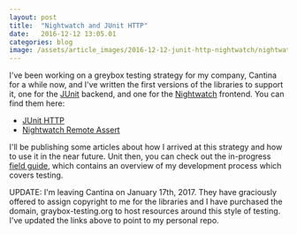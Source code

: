```yaml
---
layout: post
title:  "Nightwatch and JUnit HTTP"
date:   2016-12-12 13:05.01
categories: blog
image: /assets/article_images/2016-12-12-junit-http-nightwatch/nightwatch.jpg
---
```


I've been working on a greybox testing strategy for my company,
Cantina for a while now, and I've written the first versions of the
libraries to support it, one for the [JUnit](http://junit.org/junit4/)
backend, and one for the [Nightwatch](http://nightwatchjs.org)
frontend. You can find them here:

* [JUnit HTTP](https://github.com/dfox/junit-http)
* [Nightwatch Remote Assert](https://github.com/dfox/nightwatch-js-remote-assert)

I'll be publishing some articles about how I arrived at this strategy
and how to use it in the near future. Unit then, you can check out the
in-progress
[field guide](http://field-guide.cantina.co.s3-website-us-east-1.amazonaws.com/#dev-process),
which contains an overview of my development process which covers testing.

UPDATE: I'm leaving Cantina on January 17th, 2017. They have
graciously offered to assign copyright to me for the libraries and I
have purchased the domain, graybox-testing.org to host resources
around this style of testing. I've updated the links above to point to
my personal repo.
